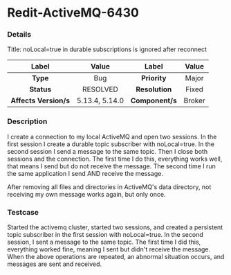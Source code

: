 # Redit-ActiveMQ-6430

### Details
Title: noLocal=true in durable subscriptions is ignored after reconnect

|         Label         |       Value       |      Label      |        Value        |
|:---------------------:|:-----------------:|:---------------:|:-------------------:|
|       **Type**        |        Bug        |  **Priority**   |        Major        |
|      **Status**       |     RESOLVED      | **Resolution**  |        Fixed        |
| **Affects Version/s** |   5.13.4, 5.14.0  | **Component/s** |       Broker        |

### Description

I create a connection to my local ActiveMQ and open two sessions. In the first session I create a durable topic subscriber with noLocal=true. In the second session I send a message to the same topic. Then I close both sessions and the connection. The first time I do this, everything works well, that means I send but do not receive the message. The second time I run the same application I send AND receive the message.

After removing all files and directories in ActiveMQ's data directory, not receiving my own message works again, but only once.

### Testcase

Started the activemq cluster, started two sessions, and created a persistent topic subscriber in the first session with noLocal=true. In the second session, I sent a message to the same topic. The first time I did this, everything worked fine, meaning I sent but didn't receive the message. When the above operations are repeated, an abnormal situation occurs, and messages are sent and received.
